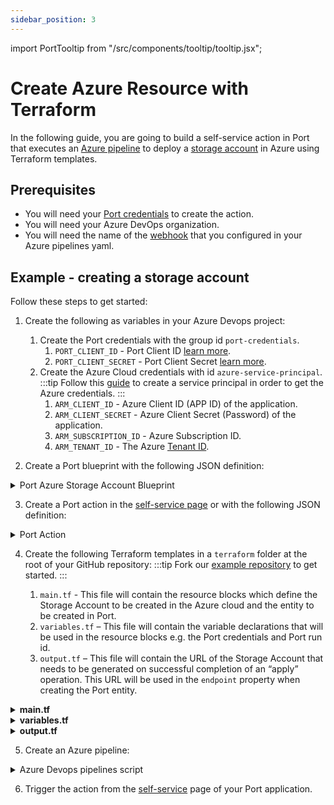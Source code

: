 ```yaml
---
sidebar_position: 3
---
```


import PortTooltip from "/src/components/tooltip/tooltip.jsx";

# Create Azure Resource with Terraform

In the following guide, you are going to build a self-service action in Port that executes an [Azure pipeline](/create-self-service-experiences/setup-backend/azure-pipeline/azure-pipeline.md) to deploy a [storage account](https://learn.microsoft.com/en-us/azure/storage/common/storage-account-overview) in Azure using Terraform templates.


## Prerequisites

- You will need your [Port credentials](/build-your-software-catalog/custom-integration/api/api.md#find-your-port-credentials) to create the action.
- You will need your Azure DevOps organization.
- You will need the name of the [webhook](/create-self-service-experiences/setup-backend/azure-pipeline/#define-incoming-webhook-in-azure) that you configured in your Azure pipelines yaml.

## Example - creating a storage account

Follow these steps to get started:

1. Create the following as variables in your Azure Devops project:
    1. Create the Port credentials with the group id `port-credentials`.
        1. `PORT_CLIENT_ID` - Port Client ID [learn more](/build-your-software-catalog/custom-integration/api/#get-api-token).
        2. `PORT_CLIENT_SECRET` - Port Client Secret [learn more](/build-your-software-catalog/custom-integration/api/#get-api-token).
    2. Create the Azure Cloud credentials with id `azure-service-principal`.
        :::tip
        Follow this [guide](https://learn.microsoft.com/en-us/azure/developer/terraform/get-started-cloud-shell-bash?tabs=bash#create-a-service-principal) to create a service principal in order to get the Azure credentials.
        :::
        1. `ARM_CLIENT_ID` - Azure Client ID (APP ID) of the application.
        2. `ARM_CLIENT_SECRET` - Azure Client Secret (Password) of the application.
        3. `ARM_SUBSCRIPTION_ID` - Azure Subscription ID.
        4. `ARM_TENANT_ID` - The Azure [Tenant ID](https://learn.microsoft.com/en-us/azure/azure-portal/get-subscription-tenant-id).

2. Create a Port <PortTooltip id="blueprint">blueprint</PortTooltip> with the following JSON definition:

<details>
   <summary>Port Azure Storage Account Blueprint</summary>
   :::note
   Keep in mind that this can be any blueprint you require; the provided example is just for reference.
   :::

```json showLineNumbers
{
    "identifier": "azureStorage",
    "title": "Azure Storage Account",
    "icon": "Azure",
    "schema": {
        "properties": {
            "storage_name": {
                "title": "Account Name",
                "type": "string",
                "minLength": 3,
                "maxLength": 63,
                "icon": "DefaultProperty"
            },
            "storage_location": {
                "icon": "DefaultProperty",
                "title": "Location",
                "type": "string"
            },
            "url": {
                "title": "URL",
                "format": "url",
                "type": "string",
                "icon": "DefaultProperty"
            }
        },
        "required": [
            "storage_name",
            "storage_location"
        ]
    },
    "mirrorProperties": {},
    "calculationProperties": {},
    "relations": {}
}
```

  </details>

3. Create a Port action in the [self-service page](https://app.getport.io/self-serve) or with the following JSON definition:

<details>

  <summary>Port Action</summary>
   :::tip
- `<AZURE-DEVOPS-ORG>` - your Azure DevOps organization name, can be found in your Azure DevOps URL: `https://dev.azure.com/{AZURE-DEVOPS-ORG}`;
- `<AZURE-DEVOPS-WEBHOOK-NAME>` - the name you gave to the webhook resource in the Azure yaml pipeline file.
:::


```json showLineNumbers
{
  "identifier": "azureStorage_azure_pipelines_create_azure",
  "title": "Azure Pipelines Create Azure",
  "icon": "Azure",
  "description": "Use azure pipelines to terraform an azure resource ",
  "trigger": {
    "type": "self-service",
    "operation": "CREATE",
    "userInputs": {
      "properties": {
        "storage_name": {
          "icon": "Azure",
          "title": "Storage Name",
          "description": "The Azure Storage Account",
          "type": "string"
        },
        "storage_location": {
          "title": "Storage Location",
          "icon": "Azure",
          "type": "string",
          "default": "westus2"
        }
      },
      "required": [
        "storage_name"
      ],
      "order": [
        "storage_name",
        "storage_location"
      ]
    },
    "blueprintIdentifier": "azureStorage"
  },
  "invocationMethod": {
    "type": "AZURE_DEVOPS",
    "webhook": "<AZURE-DEVOPS-WEBHOOK-NAME>",
    "org": "<AZURE-DEVOPS-ORG>",
    "payload": {
      "{{ spreadValue() }}": "{{ .inputs }}",
      "port_context": {
        "entity": "{{.entity}}",
        "blueprint": "{{.action.blueprint}}",
        "runId": "{{.run.id}}",
        "trigger": "{{ .trigger }}"
      }
    }
  },
  "requiredApproval": false,
  "publish": true
}
```

</details>

4. Create the following Terraform templates in a `terraform` folder at the root of your GitHub repository:
    :::tip
    Fork our [example repository](https://github.com/port-labs/pipelines-terraform-azure) to get started.
    :::

    1. `main.tf` - This file will contain the resource blocks which define the Storage Account to be created in the Azure cloud and the entity to be created in Port.
    2. `variables.tf` – This file will contain the variable declarations that will be used in the resource blocks e.g. the Port credentials and Port run id.
    3. `output.tf` – This file will contain the URL of the Storage Account that needs to be generated on successful completion of an “apply” operation. This URL will be used in the `endpoint` property when creating the Port entity.

<details>
  <summary><b>main.tf</b></summary>

```hcl showLineNumbers title="main.tf"
terraform {
    required_providers {
        azurerm = {
            source  = "hashicorp/azurerm"
            version = "~> 3.0.2"
        }
        port = {
            source  = "port-labs/port-labs"
            version = "~> 2.0.3"
        }
    }

    required_version = ">= 2.0.3"
}

provider "azurerm" {

    features {}
}

provider "port" {
    client_id = var.port_client_id
    secret    = var.port_client_secret
}

resource "azurerm_storage_account" "storage_account" {
    name                = var.storage_account_name
    resource_group_name = var.resource_group_name

    location                 = var.location
    account_tier             = "Standard"
    account_replication_type = "LRS"
    account_kind             = "StorageV2"
}

resource "port_entity" "azure_storage_account" {
    count      = length(azurerm_storage_account.storage_account) > 0 ? 1 : 0
    identifier = var.storage_account_name
    title      = var.storage_account_name
    blueprint  = "azureStorage"
    run_id     = var.port_run_id
    properties = {
        string_props = {
        "storage_name"     = var.storage_account_name,
        "storage_location" = var.location,
        "endpoint"         = azurerm_storage_account.storage_account.primary_web_endpoint
        }
    }

    depends_on = [azurerm_storage_account.storage_account]
}
```

</details>

<details>
  
  <summary><b>variables.tf</b></summary>
  :::note
  Replace the default `resource_group_name` with a resource group from your Azure account. Check this [guide](https://learn.microsoft.com/en-us/azure/azure-resource-manager/management/manage-resource-groups-portal) to find your resource groups. You may also wish to set the default values of other variables.
  :::

```hcl showLineNumbers title="variables.tf"
variable "resource_group_name" {
    type        = string
    default     = "myTFResourceGroup"
    description = "RG name in Azure"
}

variable "location" {
    type        = string
    default     = "westus2"
    description = "RG location in Azure"
}

variable "storage_account_name" {
    type        = string
    description = "Storage Account name in Azure"
    default     = "demo"
}

variable "port_run_id" {
    type        = string
    description = "The runID of the action run that created the entity"
}

variable "port_client_id" {
    type        = string
    description = "The Port client ID"
}

variable "port_client_secret" {
    type        = string
    description = "The Port client secret"
}
```

</details>

<details>
<summary><b>output.tf</b></summary>
  
```hcl showLineNumbers title="output.tf"
output "endpoint_url" {
    value = azurerm_storage_account.storage_account.primary_web_endpoint
}
```

</details>

5. Create an Azure pipeline:

<details>

<summary>Azure Devops pipelines script</summary>

```yaml showLineNumbers title="azure-pipelines.yml"
trigger: none

pool:
  vmImage: "ubuntu-latest"

resources:
  webhooks:
    - webhook: PortWebhook
      connection: PortWebhook

variables:
  - group: port-credentials
  - group: azure-service-principal
  - name: STORAGE_NAME
    value: ${{ parameters.PortWebhook.storage_name }}
  - name: STORAGE_LOCATION
    value: ${{ parameters.PortWebhook.storage_location }}
  - name: PORT_RUN_ID
    value: ${{ parameters.PortWebhook.port_context.runId }}

jobs:
- job: DeployJob
  displayName: 'Deploy to Azure and Port'
  steps:
  - checkout: self
    displayName: 'Checkout repository'
  
  - bash: |
      startedAt=$(date -u +%Y-%m-%dT%H:%M:%S.000Z)
      echo "##vso[task.setvariable variable=startedAt]$startedAt"
      echo "Started at $startedAt"
    displayName: 'Set Start Time'
  
  - script: |
      sudo apt-get update
      sudo apt-get install -y jq
    displayName: Install jq

  - script: |
      accessToken=$(curl -X POST \
            -H 'Content-Type: application/json' \
            -d '{"clientId": "$(PORT_CLIENT_ID)", "clientSecret": "$(PORT_CLIENT_SECRET)"}' \
            -s 'https://api.getport.io/v1/auth/access_token' | jq -r '.accessToken')
      echo "##vso[task.setvariable variable=accessToken;isOutput=true]$accessToken"
    displayName: 'Fetch Access Token and Run ID'
    name: getToken

  - bash: |      
      terraform init -input=false
    displayName: 'Initialize configuration'
    failOnStderr: true
    workingDirectory: 'terraform'

  - script: |
      terraform validate
    displayName: 'Terraform Validate'
    workingDirectory: 'terraform'

  - script: |
      tf_plan_and_apply() {
          local plan_type=$1
          local target_option=""
          
          if [ "$plan_type" == "azure" ]; then
            target_option="-target=azurerm_storage_account.storage_account"
          fi

          terraform plan \
            -input=false \
            -out=tf${plan_type}-${BUILD_BUILDNUMBER}.tfplan \
            -var="storage_account_name=${STORAGE_NAME}" \
            -var="location=${STORAGE_LOCATION}" \
            $target_option

          terraform apply -auto-approve -input=false tf${plan_type}-${BUILD_BUILDNUMBER}.tfplan
      }

      tf_plan_and_apply azure
      tf_plan_and_apply port
    displayName: 'Terraform changes to Azure and Port'
    workingDirectory: 'terraform'
    env:
      TF_VAR_resource_group_name: arete-resources
      TF_VAR_port_client_id: $(PORT_CLIENT_ID)
      TF_VAR_port_client_secret: $(PORT_CLIENT_SECRET)
      TF_VAR_port_run_id: $(PORT_RUN_ID)

  - script: |
      completedAt=$(date -u +%Y-%m-%dT%H:%M:%S.000Z)
      terraform_output=$(terraform output endpoint_url | sed 's/"//g')
      echo ${terraform_output}

      curl -X PATCH \
        -H 'Content-Type: application/json' \
        -H 'Authorization: Bearer $(getToken.accessToken)' \
        -d '{
            "status": "SUCCESS",
            "message": {"run_status":"Completed resource creation at $(completedAt)", "url":"$(terraform_output)" }
          }' \
        "https://api.getport.io/v1/actions/runs/$(PORT_RUN_ID)"
    displayName: 'Update Run Status'
    workingDirectory: 'terraform'
```

</details>

6. Trigger the action from the [self-service](https://app.getport.io/self-serve) page of your Port application.
